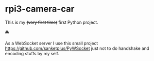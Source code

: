 # rpi3-camera-car

This is my <del>(very first time)</del> first Python project.

:oncoming_police_car:


As a WebSocket server I use this small project
https://github.com/sanketplus/PyWSocket
just not to do handshake and encoding stuffs by my self.